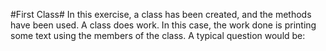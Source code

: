 #First Class#
In this exercise, a class has been created, and the methods have been used.  A class does work.  In this case, the work done is printing some text using the members of the class.
A typical question would be:
